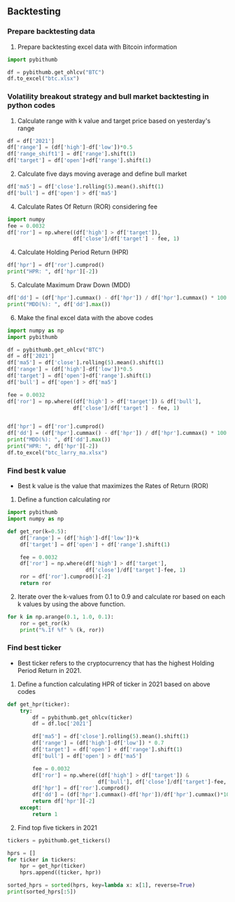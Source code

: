## Backtesting


### Prepare backtesting data
1. Prepare backtesting excel data with Bitcoin information
```python
import pybithumb

df = pybithumb.get_ohlcv("BTC")
df.to_excel("btc.xlsx")
```

### Volatility breakout strategy and bull market backtesting in python codes
1. Calculate range with k value and target price based on yesterday's range
```python
df = df['2021']
df['range'] = (df['high']-df['low'])*0.5
df['range_shift1'] = df['range'].shift(1)
df['target'] = df['open']+df['range'].shift(1)
```
2. Calculate five days moving average and define bull market 
```python
df['ma5'] = df['close'].rolling(5).mean().shift(1)
df['bull'] = df['open'] > df['ma5']
```

4. Calculate Rates Of Return (ROR) considering fee
```python
import numpy
fee = 0.0032
df['ror'] = np.where((df['high'] > df['target']),
                     df['close']/df['target'] - fee, 1)
```
4. Calculate Holding Period Return (HPR)
```python
df['hpr'] = df['ror'].cumprod()
print("HPR: ", df['hpr'][-2])
```
5. Calculate Maximum Draw Down (MDD)
```python
df['dd'] = (df['hpr'].cummax() - df['hpr']) / df['hpr'].cummax() * 100
print("MDD(%): ", df['dd'].max())
```
6. Make the final excel data with the above codes 
```python
import numpy as np
import pybithumb

df = pybithumb.get_ohlcv("BTC")
df = df['2021']
df['ma5'] = df['close'].rolling(5).mean().shift(1)
df['range'] = (df['high']-df['low'])*0.5
df['target'] = df['open']+df['range'].shift(1)
df['bull'] = df['open'] > df['ma5']

fee = 0.0032
df['ror'] = np.where((df['high'] > df['target']) & df['bull'],
                     df['close']/df['target'] - fee, 1)


df['hpr'] = df['ror'].cumprod()
df['dd'] = (df['hpr'].cummax() - df['hpr']) / df['hpr'].cummax() * 100
print("MDD(%): ", df['dd'].max())
print("HPR: ", df['hpr'][-2])
df.to_excel("btc_larry_ma.xlsx")
```
### Find best k value
- Best k value is the value that maximizes the Rates of Return (ROR)

1. Define a function calculating ror
```python
import pybithumb
import numpy as np

def get_ror(k=0.5):
    df['range'] = (df['high']-df['low'])*k
    df['target'] = df['open'] + df['range'].shift(1)

    fee = 0.0032
    df['ror'] = np.where(df['high'] > df['target'],
                         df['close']/df['target']-fee, 1)
    ror = df['ror'].cumprod()[-2]
    return ror
```
2. Iterate over the k-values from 0.1 to 0.9 and calculate ror based on each k values by using the above function.
```python
for k in np.arange(0.1, 1.0, 0.1):
    ror = get_ror(k)
    print("%.1f %f" % (k, ror))
```
### Find best ticker
- Best ticker refers to the cryptocurrency that has the highest Holding Period Return in 2021.
1. Define a function calculating HPR of ticker in 2021 based on above codes
```python
def get_hpr(ticker):
    try:
        df = pybithumb.get_ohlcv(ticker)
        df = df.loc['2021']

        df['ma5'] = df['close'].rolling(5).mean().shift(1)
        df['range'] = (df['high']-df['low']) * 0.7
        df['target'] = df['open'] + df['range'].shift(1)
        df['bull'] = df['open'] > df['ma5']

        fee = 0.0032
        df['ror'] = np.where((df['high'] > df['target']) &
                             df['bull'], df['close']/df['target']-fee, 1)
        df['hpr'] = df['ror'].cumprod()
        df['dd'] = (df['hpr'].cummax()-df['hpr'])/df['hpr'].cummax()*100
        return df['hpr'][-2]
    except:
        return 1
```
2. Find top five tickers in 2021
```python
tickers = pybithumb.get_tickers()

hprs = []
for ticker in tickers:
    hpr = get_hpr(ticker)
    hprs.append((ticker, hpr))

sorted_hprs = sorted(hprs, key=lambda x: x[1], reverse=True)
print(sorted_hprs[:5])
```

